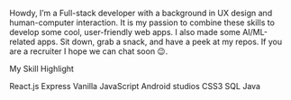 Howdy, I’m a Full-stack developer with a background in UX design and human-computer interaction. It is my passion to combine these skills to develop some cool, user-friendly web apps. I also made some AI/ML-related apps. Sit down, grab a snack, and have a peek at my repos. If you are a recruiter I hope we can chat soon 😉.

My Skill Highlight

React.js
Express
Vanilla JavaScript
Android studios
CSS3
SQL
Java


